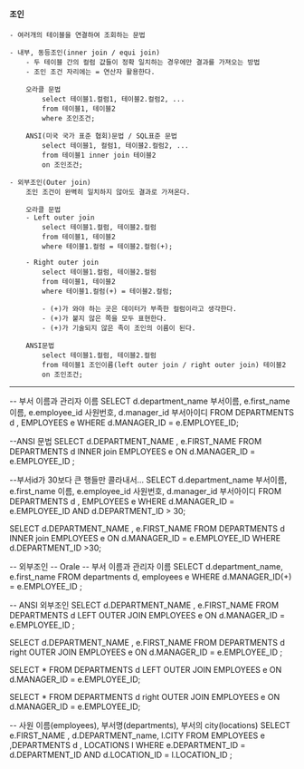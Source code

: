 #### 조인
    - 여러개의 테이블을 연결하여 조회하는 문법

    - 내부, 동등조인(inner join / equi join)
        - 두 테이블 간의 컬럼 값들이 정확 일치하는 경우에만 결과를 가져오는 방법
        - 조인 조건 자리에는 = 연산자 활용한다.

        오라클 문법
            select 테이블1.컬럼1, 테이블2.컬럼2, ...
            from 테이블1, 테이블2
            where 조인조건;

        ANSI(미국 국가 표준 협회)문법 / SQL표준 문법
            select 테이블1, 컬럼1, 테이블2.컬럼2, ...
            from 테이블1 inner join 테이블2
            on 조인조건;

    - 외부조인(Outer join)
        조인 조건이 완벽히 일치하지 않아도 결과로 가져온다.
        
        오라클 문법
        - Left outer join
            select 테이블1.컬럼, 테이블2.컬럼
            from 테이블1, 테이블2
            where 테이블1.컬럼 = 테이블2.컬럼(+);

        - Right outer join
            select 테이블1.컬럼, 테이블2.컬럼
            from 테이블1, 테이블2
            where 테이블1.컬럼(+) = 테이블2.컬럼;

            - (+)가 와야 하는 곳은 데이터가 부족한 컬럼이라고 생각한다.
            - (+)가 붙지 않은 쪽을 모두 표현한다.
            - (+)가 기술되지 않은 족이 조인의 이름이 된다.

        ANSI문법
            select 테이블1.컬럼, 테이블2.컬럼
            from 테이블1 조인이름(left outer join / right outer join) 테이블2
            on 조인조건;

------
-- 부서 이름과 관리자 이름
SELECT d.department_name 부서이름, e.first_name 이름, e.employee_id 사원번호, d.manager_id 부서아이디
FROM DEPARTMENTS d , EMPLOYEES e 
WHERE d.MANAGER_ID = e.EMPLOYEE_ID;

--ANSI 문법
SELECT d.DEPARTMENT_NAME , e.FIRST_NAME 
FROM DEPARTMENTS d INNER join EMPLOYEES e
ON d.MANAGER_ID = e.EMPLOYEE_ID ;

--부서id가 30보다 큰 행들만 콜라내서...
SELECT d.department_name 부서이름, e.first_name 이름, e.employee_id 사원번호, d.manager_id 부서아이디
FROM DEPARTMENTS d , EMPLOYEES e 
WHERE d.MANAGER_ID = e.EMPLOYEE_ID AND d.DEPARTMENT_ID > 30;

SELECT d.DEPARTMENT_NAME , e.FIRST_NAME 
FROM DEPARTMENTS d INNER join EMPLOYEES e
ON d.MANAGER_ID = e.EMPLOYEE_ID 
WHERE d.DEPARTMENT_ID >30;

-- 외부조인
-- Orale
-- 부서 이름과 관리자 이름
SELECT d.department_name, e.first_name
FROM departments d, employees e
WHERE d.MANAGER_ID(+) = e.EMPLOYEE_ID ;

-- ANSI 외부조인
SELECT d.DEPARTMENT_NAME , e.FIRST_NAME 
FROM DEPARTMENTS d LEFT OUTER JOIN EMPLOYEES e 
ON d.MANAGER_ID = e.EMPLOYEE_ID ;

SELECT d.DEPARTMENT_NAME , e.FIRST_NAME 
FROM DEPARTMENTS d right OUTER JOIN EMPLOYEES e 
ON d.MANAGER_ID = e.EMPLOYEE_ID ;

SELECT * 
FROM DEPARTMENTS d LEFT OUTER JOIN EMPLOYEES e 
ON d.MANAGER_ID = e.EMPLOYEE_ID;

SELECT * 
FROM DEPARTMENTS d right OUTER JOIN EMPLOYEES e 
ON d.MANAGER_ID = e.EMPLOYEE_ID;

-- 사원 이름(employees), 부서명(departments), 부서의 city(locations)
SELECT e.FIRST_NAME , d.DEPARTMENT_name, l.CITY 
FROM EMPLOYEES e ,DEPARTMENTS d , LOCATIONS l 
WHERE e.DEPARTMENT_ID = d.DEPARTMENT_ID AND d.LOCATION_ID = l.LOCATION_ID ;
